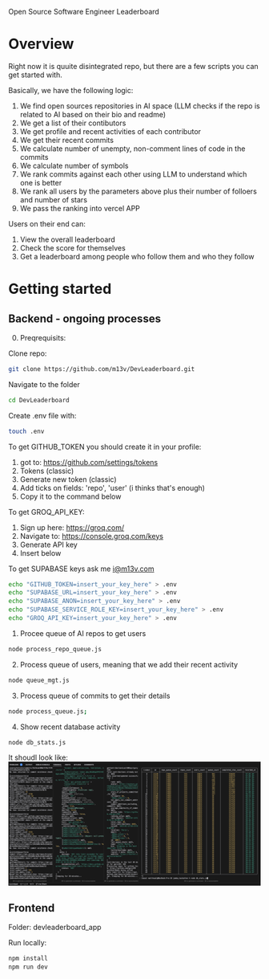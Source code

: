 Open Source Software Engineer Leaderboard

# Overview

Right now it is quuite disintegrated repo, but there are a few scripts you can get started with.

Basically, we have the following logic:
1. We find open sources repositories in AI space (LLM checks if the repo is related to AI based on their bio and readme)
2. We get a list of their contibutors
3. We get profile and recent activities of each contributor
4. We get their recent commits
5. We calculate number of unempty, non-comment lines of code in the commits
6. We calculate number of symbols
7. We rank commits against each other using LLM to understand which one is better
8. We rank all users by the parameters above plus their number of folloers and number of stars
9. We pass the ranking into vercel APP

Users on their end can:
1. View the overall leaderboard
2. Check the score for themselves
3. Get a leaderboard among people who follow them and who they follow

# Getting started

## Backend - ongoing processes

0. Preqrequisits:

Clone repo:
```bash
git clone https://github.com/m13v/DevLeaderboard.git
```

Navigate to the folder
```bash
cd DevLeaderboard
```

Create .env file with:
```bash
touch .env
```

To get GITHUB_TOKEN you should create it in your profile:
1. got to: https://github.com/settings/tokens
2. Tokens (classic)
3. Generate new token (classic)
4. Add ticks on fields: 'repo', 'user' (i thinks that's enough)
5. Copy it to the command below

To get GROQ_API_KEY:
1. Sign up here: https://groq.com/
2. Navigate to: https://console.groq.com/keys
3. Generate API key
4. Insert below

To get SUPABASE keys ask me i@m13v.com

```bash
echo "GITHUB_TOKEN=insert_your_key_here" > .env
echo "SUPABASE_URL=insert_your_key_here" > .env
echo "SUPABASE_ANON=insert_your_key_here" > .env
echo "SUPABASE_SERVICE_ROLE_KEY=insert_your_key_here" > .env
echo "GROQ_API_KEY=insert_your_key_here" > .env
```

1. Procee queue of AI repos to get users
```bash
node process_repo_queue.js
```

2. Process queue of users, meaning that we add their recent activity
```bash
node queue_mgt.js
```

3. Process queue of commits to get their details
```bash
node process_queue.js;
```

4. Show recent database activity
```bash
node db_stats.js
```

It shoudl look like:
![terminal_screenshot](./terminal_screenshot.png)


## Frontend

Folder:
devleaderboard_app

Run locally:
```bash
npm install
npm run dev
```
